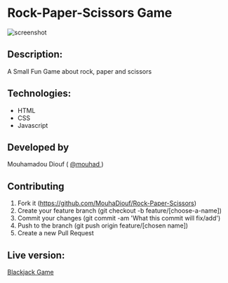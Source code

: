 # Rock-Paper-Scissors Game 
![screenshot](./screenshot.png)

## Description: 
A Small Fun Game about rock, paper and scissors 

## Technologies:

- HTML
- CSS
- Javascript

## Developed by

Mouhamadou Diouf ( <a href="https://github.com/MouhaDiouf"> @mouhad </a>)

## Contributing

1. Fork it (https://github.com/MouhaDiouf/Rock-Paper-Scissors)
2. Create your feature branch (git checkout -b feature/[choose-a-name])
3. Commit your changes (git commit -am 'What this commit will fix/add')
4. Push to the branch (git push origin feature/[chosen name])
5. Create a new Pull Request

## Live version:
<a href="https://mouhadiouf.github.io/Rock-Paper-Scissors/" target="_blank">Blackjack Game</a>
